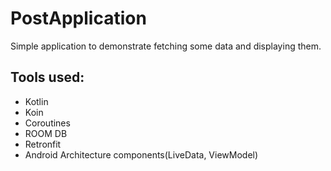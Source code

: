 # PostApplication
Simple application to demonstrate fetching some data and displaying them.

## Tools used:
*  Kotlin
*  Koin
*  Coroutines
*  ROOM DB
*  Retronfit
*  Android Architecture components(LiveData, ViewModel)
